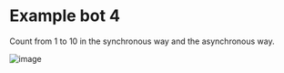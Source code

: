 # Example bot 4
Count from 1 to 10 in the synchronous way and the asynchronous way.

![image](https://user-images.githubusercontent.com/40854260/168780507-65880591-6c27-4014-ae56-60fdaf7d1f6a.png)
